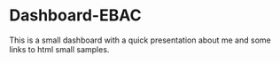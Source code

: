 # Dashboard-EBAC
This is a small dashboard with a quick presentation about me and some links to html small samples.
